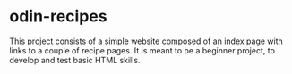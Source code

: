 # odin-recipes

This project consists of a simple website composed of an index page with links to a couple of recipe pages.
It is meant to be a beginner project, to develop and test basic HTML skills.
